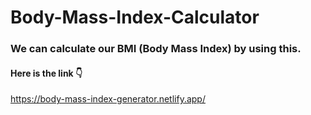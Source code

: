 # Body-Mass-Index-Calculator

### We can calculate our BMI (Body Mass Index) by using this.
#### Here is the link 👇
https://body-mass-index-generator.netlify.app/
